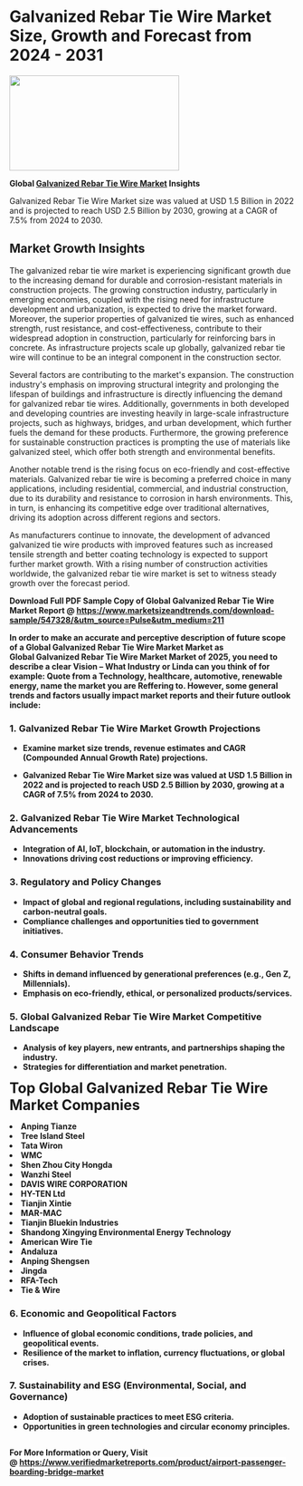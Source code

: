 <H1>Galvanized Rebar Tie Wire Market Size, Growth and Forecast from 2024 - 2031</H1><img class="aligncenter size-medium wp-image-584254" src="https://thirdeyenews.in/wp-content/uploads/2024/09/Global-Market-Research-300x168.jpeg" alt="" width="300" height="168" /><p><strong>Global&nbsp;<a href="https://www.marketsizeandtrends.com/download-sample/547328/&amp;utm_source=Pulse&amp;utm_medium=211">Galvanized Rebar Tie Wire Market</a> Insights</strong></p><p>Galvanized Rebar Tie Wire Market size was valued at USD 1.5 Billion in 2022 and is projected to reach USD 2.5 Billion by 2030, growing at a CAGR of 7.5% from 2024 to 2030.</p><p><h2>Market Growth Insights</h2> <p>The galvanized rebar tie wire market is experiencing significant growth due to the increasing demand for durable and corrosion-resistant materials in construction projects. The growing construction industry, particularly in emerging economies, coupled with the rising need for infrastructure development and urbanization, is expected to drive the market forward. Moreover, the superior properties of galvanized tie wires, such as enhanced strength, rust resistance, and cost-effectiveness, contribute to their widespread adoption in construction, particularly for reinforcing bars in concrete. As infrastructure projects scale up globally, galvanized rebar tie wire will continue to be an integral component in the construction sector.</p> <p><strong></strong></p> <p>Several factors are contributing to the market's expansion. The construction industry's emphasis on improving structural integrity and prolonging the lifespan of buildings and infrastructure is directly influencing the demand for galvanized rebar tie wires. Additionally, governments in both developed and developing countries are investing heavily in large-scale infrastructure projects, such as highways, bridges, and urban development, which further fuels the demand for these products. Furthermore, the growing preference for sustainable construction practices is prompting the use of materials like galvanized steel, which offer both strength and environmental benefits.</p> <p>Another notable trend is the rising focus on eco-friendly and cost-effective materials. Galvanized rebar tie wire is becoming a preferred choice in many applications, including residential, commercial, and industrial construction, due to its durability and resistance to corrosion in harsh environments. This, in turn, is enhancing its competitive edge over traditional alternatives, driving its adoption across different regions and sectors.</p> <p>As manufacturers continue to innovate, the development of advanced galvanized tie wire products with improved features such as increased tensile strength and better coating technology is expected to support further market growth. With a rising number of construction activities worldwide, the galvanized rebar tie wire market is set to witness steady growth over the forecast period.</p> <p><strong></p><p><span class=""><strong>Download Full PDF Sample Copy of Global Galvanized Rebar Tie Wire Market Report</strong> @ <a href="https://www.marketsizeandtrends.com/download-sample/547328/&amp;utm_source=Pulse&amp;utm_medium=211" target="_blank">https://www.marketsizeandtrends.com/download-sample/547328/&amp;utm_source=Pulse&amp;utm_medium=211</a></span></p><p>In order to make an accurate and perceptive description of future scope of a Global&nbsp;Galvanized Rebar Tie Wire Market Market as Global&nbsp;Galvanized Rebar Tie Wire Market Market of 2025, you need to describe a clear Vision &ndash; What Industry or Linda can you think of for example: Quote from a Technology, healthcare, automotive, renewable energy, name the market you are Reffering to. However, some general trends and factors usually impact market reports and their future outlook include:</p><h3>1.&nbsp;<strong>Galvanized Rebar Tie Wire Market Growth Projections</strong></h3><ul><li>Examine market size trends, revenue estimates and CAGR (Compounded Annual Growth Rate) projections.</li><li><p>Galvanized Rebar Tie Wire Market size was valued at USD 1.5 Billion in 2022 and is projected to reach USD 2.5 Billion by 2030, growing at a CAGR of 7.5% from 2024 to 2030.</p></li></ul><h3>2.&nbsp;<strong>Galvanized Rebar Tie Wire Market Technological Advancements</strong></h3><ul><li>Integration of AI, IoT, blockchain, or automation in the industry.</li><li>Innovations driving cost reductions or improving efficiency.</li></ul><h3>3.&nbsp;<strong>Regulatory and Policy Changes</strong></h3><ul><li>Impact of global and regional regulations, including sustainability and carbon-neutral goals.</li><li>Compliance challenges and opportunities tied to government initiatives.</li></ul><h3>4.&nbsp;<strong>Consumer Behavior Trends</strong></h3><ul><li>Shifts in demand influenced by generational preferences (e.g., Gen Z, Millennials).</li><li>Emphasis on eco-friendly, ethical, or personalized products/services.</li></ul><h3>5.&nbsp;<strong>Global Galvanized Rebar Tie Wire Market Competitive Landscape</strong></h3><ul><li>Analysis of key players, new entrants, and partnerships shaping the industry.</li><li>Strategies for differentiation and market penetration.</li></ul><p data-pm-slice="1 1 []"><span style="color: inherit; font-family: inherit; font-size: 25px;">Top Global Galvanized Rebar Tie Wire Market Companies</span></p><div class="" data-test-id=""><p><li>Anping Tianze</li><li> Tree Island Steel</li><li> Tata Wiron</li><li> WMC</li><li> Shen Zhou City Hongda</li><li> Wanzhi Steel</li><li> DAVIS WIRE CORPORATION</li><li> HY-TEN Ltd</li><li> Tianjin Xintie</li><li> MAR-MAC</li><li> Tianjin Bluekin Industries</li><li> Shandong Xingying Environmental Energy Technology</li><li> American Wire Tie</li><li> Andaluza</li><li> Anping Shengsen</li><li> Jingda</li><li> RFA-Tech</li><li> Tie & Wire</li></p></div><h3>6.&nbsp;<strong>Economic and Geopolitical Factors</strong></h3><ul><li>Influence of global economic conditions, trade policies, and geopolitical events.</li><li>Resilience of the market to inflation, currency fluctuations, or global crises.</li></ul><h3>7.&nbsp;<strong>Sustainability and ESG (Environmental, Social, and Governance)</strong></h3><ul><li>Adoption of sustainable practices to meet ESG criteria.</li><li>Opportunities in green technologies and circular economy principles.</li></ul><h2><strong style="font-size: 14px;">For More Information or Query, Visit @&nbsp;</strong><a style="background-color: #ffffff; font-size: 14px;" href="https://www.marketsizeandtrends.com/report/galvanized-rebar-tie-wire-market/" target="_blank">https://www.verifiedmarketreports.com/product/airport-passenger-boarding-bridge-market</a></h2>
